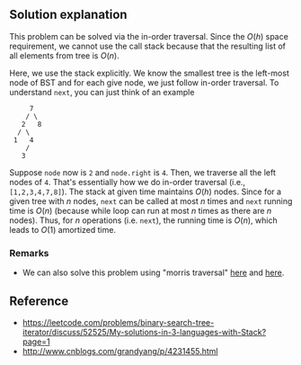 ## Solution explanation

This problem can be solved via the in-order traversal. Since the $O(h)$ space requirement, we cannot
use the call stack because that the resulting list of all elements from tree is $O(n)$. 

Here, we use the stack explicitly. We know the smallest tree is the left-most node of BST and
for each give node, we just follow in-order traversal. To understand `next`, you can just think of an example

```
     7
    / \
   2   8
  / \
 1   4
    /
   3
```

Suppose `node` now is `2` and `node.right` is `4`. Then, we traverse all the left nodes of `4`. That's
essentially how we do in-order traversal (i.e., `[1,2,3,4,7,8]`). The stack at given time maintains
$O(h)$ nodes. Since for a given tree with $n$ nodes, `next` can be called at most $n$ times and `next`
running time is $O(n)$ (because while loop can run at most $n$ times as there are $n$ nodes). Thus,
for $n$ operations (i.e. `next`), the running time is $O(n)$, which leads to $O(1)$ amortized time.


### Remarks

- We can also solve this problem using "morris traversal"
[here](http://www.cnblogs.com/AnnieKim/archive/2013/06/15/MorrisTraversal.html) and [here](https://www.geeksforgeeks.org/inorder-tree-traversal-without-recursion-and-without-stack/).

## Reference

- https://leetcode.com/problems/binary-search-tree-iterator/discuss/52525/My-solutions-in-3-languages-with-Stack?page=1
- http://www.cnblogs.com/grandyang/p/4231455.html